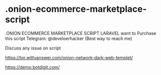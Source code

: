# .onion-ecommerce-marketplace-script
.ONION ECOMMERCE MARKETPLACE SCRIPT LARAVEL
want to Purchase this script
Telegram: @develoerhacker  (Best way to reach me)

Discuss any issue on script


https://tor.wittyanswer.com/onion-network-dark-web-templet/

https://demo.botdigit.com/



